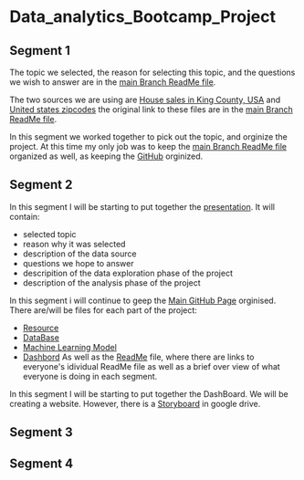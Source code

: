 # Data_analytics_Bootcamp_Project
## Segment 1
The topic we selected, the reason for selecting this topic, and the questions we wish to answer are in the [main Branch ReadMe file](https://github.com/ElizMishina/Data_analytics_Bootcamp_Project/blob/main/README.md).

The two sources we are using are [House sales in King County, USA](https://github.com/ElizMishina/Data_analytics_Bootcamp_Project/blob/main/kc_house_data.csv) and [United states zipcodes](https://github.com/ElizMishina/Data_analytics_Bootcamp_Project/blob/main/zip_code_database.csv) the original link to these files are in the [main Branch ReadMe file](https://github.com/ElizMishina/Data_analytics_Bootcamp_Project/blob/main/README.md).

In this segment we worked together to pick out the topic, and orginize the project. At this time my only job was to keep the [main Branch ReadMe file](https://github.com/ElizMishina/Data_analytics_Bootcamp_Project/blob/main/README.md) organized as well, as keeping the [GitHub](https://github.com/ElizMishina/Data_analytics_Bootcamp_Project) orginized.


## Segment 2
In this segment I will be starting to put together the [presentation](https://docs.google.com/presentation/d/1tu8kpEW_eMj6sY7mHG4yKu1wUKrHQQwbZeIkFiv13WE/edit#slide=id.g6c3f460955_0_120). It will contain:
* selected topic
* reason why it was selected
* description of the data source
* questions we hope to answer
* descripition of the data exploration phase of the project
* description of the analysis phase of the project

In this segment i will continue to geep the [Main GitHub Page](https://github.com/ElizMishina/Data_analytics_Bootcamp_Project) orginised.
There are/will be files for each part of the project:
* [Resource](https://github.com/ElizMishina/Data_analytics_Bootcamp_Project/tree/main/Resources)
* [DataBase]()
* [Machine Learning Model]()
* [Dashbord]()
As well as the [ReadMe](https://github.com/ElizMishina/Data_analytics_Bootcamp_Project/blob/main/README.md) file, where there are links to everyone's idividual ReadMe file as well as a brief over view of what everyone is doing in each segment.

In this segment I will be starting to put together the DashBoard. We will be creating a website. However, there is a [Storyboard](https://docs.google.com/presentation/d/1zPjLQjZFv1hgx527TvCYcwXP_tY3SkvMWfn8anygJrc/edit#slide=id.g4dfce81f19_0_45) in google drive.


## Segment 3
## Segment 4
